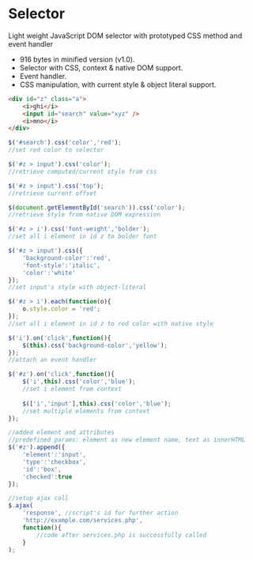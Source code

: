 # Selector
Light weight JavaScript DOM selector with prototyped CSS method and event handler
- 916 bytes in minified version (v1.0).
- Selector with CSS, context & native DOM support.
- Event handler.
- CSS manipulation, with current style & object literal support.

```html
<div id="z" class="a">
	<i>ghi</i>
	<input id="search" value="xyz" />
	<i>mno</i>
</div>
```
```javascript
$('#search').css('color','red');
//set red color to selector

$('#z > input').css('color');
//retrieve computed/current style from css

$('#z > input').css('top');
//retrieve current offset

$(document.getElementById('search')).css('color');
//retrieve style from native DOM expression

$('#z > i').css('font-weight','bolder');
//set all i element in id z to bolder font

$('#z > input').css({
	'background-color':'red',
	'font-style':'italic',
	'color':'white'
});
//set input's style with object-literal

$('#z > i').each(function(o){
	o.style.color = 'red';
});
//set all i element in id z to red color with native style

$('i').on('click',function(){
    $(this).css('background-color','yellow');
});
//attach an event handler

$('#z').on('click',function(){
	$('i',this).css('color','blue');
	//set i element from context
	
	$(['i','input'],this).css('color','blue');
	//set multiple elements from context
});

//added element and attributes
//predefined params: element as new element name, text as innerHTML
$('#z').append({
	'element':'input',
	'type':'checkbox',
	'id':'box',
	'checked':true
});
```

```javascript
//setup ajax call
$.ajax(
	'response', //script's id for further action
	'http://example.com/services.php',
	function(){
		//code after services.php is successfully called
	}
);
```
